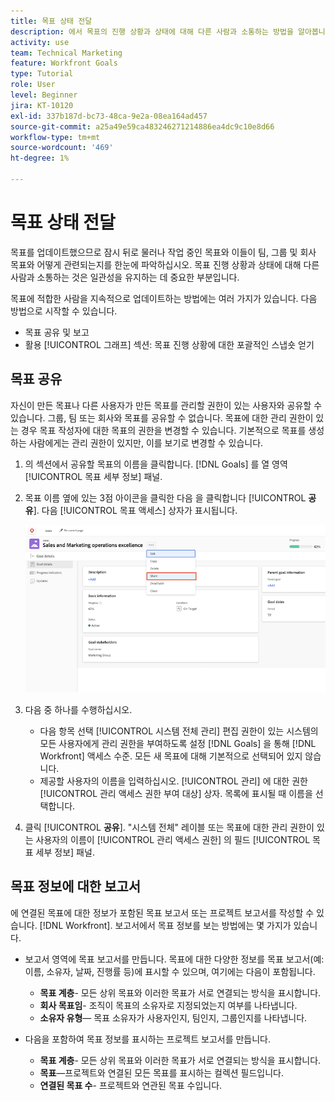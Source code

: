 ```yaml
---
title: 목표 상태 전달
description: 에서 목표의 진행 상황과 상태에 대해 다른 사람과 소통하는 방법을 알아봅니다. [!DNL Workfront Goals].
activity: use
team: Technical Marketing
feature: Workfront Goals
type: Tutorial
role: User
level: Beginner
jira: KT-10120
exl-id: 337b187d-bc73-48ca-9e2a-08ea164ad457
source-git-commit: a25a49e59ca483246271214886ea4dc9c10e8d66
workflow-type: tm+mt
source-wordcount: '469'
ht-degree: 1%

---
```


# 목표 상태 전달

목표를 업데이트했으므로 잠시 뒤로 물러나 작업 중인 목표와 이들이 팀, 그룹 및 회사 목표와 어떻게 관련되는지를 한눈에 파악하십시오. 목표 진행 상황과 상태에 대해 다른 사람과 소통하는 것은 일관성을 유지하는 데 중요한 부분입니다.

목표에 적합한 사람을 지속적으로 업데이트하는 방법에는 여러 가지가 있습니다. 다음 방법으로 시작할 수 있습니다.

* 목표 공유 및 보고
* 활용 [!UICONTROL 그래프] 섹션: 목표 진행 상황에 대한 포괄적인 스냅숏 얻기

## 목표 공유

자신이 만든 목표나 다른 사용자가 만든 목표를 관리할 권한이 있는 사용자와 공유할 수 있습니다. 그룹, 팀 또는 회사와 목표를 공유할 수 없습니다. 목표에 대한 관리 권한이 있는 경우 목표 작성자에 대한 목표의 권한을 변경할 수 있습니다. 기본적으로 목표를 생성하는 사람에게는 관리 권한이 있지만, 이를 보기로 변경할 수 있습니다.

1. 의 섹션에서 공유할 목표의 이름을 클릭합니다. [!DNL Goals] 를 열 영역 [!UICONTROL 목표 세부 정보] 패널.

1. 목표 이름 옆에 있는 3점 아이콘을 클릭한 다음 을 클릭합니다 [!UICONTROL **공유**]. 다음 [!UICONTROL 목표 액세스] 상자가 표시됩니다.

   ![목표 공유의 스크린샷](assets/17-workfront-goals-share-a-goal.png)

1. 다음 중 하나를 수행하십시오.

   * 다음 항목 선택 [!UICONTROL 시스템 전체 관리] 편집 권한이 있는 시스템의 모든 사용자에게 관리 권한을 부여하도록 설정 [!DNL Goals] 을 통해 [!DNL Workfront] 액세스 수준. 모든 새 목표에 대해 기본적으로 선택되어 있지 않습니다.
   * 제공할 사용자의 이름을 입력하십시오. [!UICONTROL 관리] 에 대한 권한 [!UICONTROL 관리 액세스 권한 부여 대상] 상자. 목록에 표시될 때 이름을 선택합니다.

1. 클릭 [!UICONTROL **공유**]. &quot;시스템 전체&quot; 레이블 또는 목표에 대한 관리 권한이 있는 사용자의 이름이 [!UICONTROL 관리 액세스 권한] 의 필드 [!UICONTROL 목표 세부 정보] 패널.

## 목표 정보에 대한 보고서

에 연결된 목표에 대한 정보가 포함된 목표 보고서 또는 프로젝트 보고서를 작성할 수 있습니다. [!DNL Workfront]. 보고서에서 목표 정보를 보는 방법에는 몇 가지가 있습니다.

* 보고서 영역에 목표 보고서를 만듭니다. 목표에 대한 다양한 정보를 목표 보고서(예: 이름, 소유자, 날짜, 진행률 등)에 표시할 수 있으며, 여기에는 다음이 포함됩니다.

   * **목표 계층**- 모든 상위 목표와 이러한 목표가 서로 연결되는 방식을 표시합니다.
   * **회사 목표임**- 조직이 목표의 소유자로 지정되었는지 여부를 나타냅니다.
   * **소유자 유형**— 목표 소유자가 사용자인지, 팀인지, 그룹인지를 나타냅니다.

* 다음을 포함하여 목표 정보를 표시하는 프로젝트 보고서를 만듭니다.
   * **목표 계층**- 모든 상위 목표와 이러한 목표가 서로 연결되는 방식을 표시합니다.
   * **목표**—프로젝트와 연결된 모든 목표를 표시하는 컬렉션 필드입니다.
   * **연결된 목표 수**- 프로젝트와 연관된 목표 수입니다.
